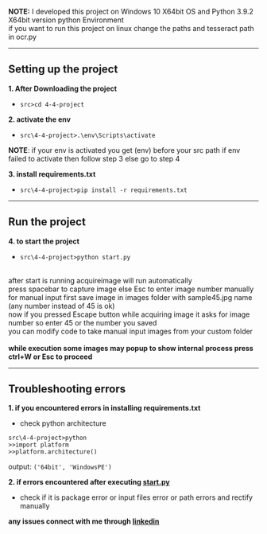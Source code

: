 **NOTE:** I developed this project on Windows 10 X64bit OS and Python 3.9.2 X64bit version python Environment<br>
      if you want to run this project on linux change the paths and tesseract path in ocr.py
***
## **Setting up the project**

**1. After Downloading the project**
* `src>cd 4-4-project`

**2. activate the env**
* `src\4-4-project>.\env\Scripts\activate`

**NOTE**: if your env is activated you get (env) before your src path if env failed to activate then follow step 3 else go to step 4

**3. install requirements.txt**
* `src\4-4-project>pip install -r requirements.txt`
***
## **Run the project**

**4. to start the project**
* `src\4-4-project>python start.py`

<br>after start is running acquireimage will run automatically<br>
press spacebar to capture image else Esc to enter image number manually<br>
for manual input first save image in images folder with sample45.jpg name (any number instead of 45 is ok)<br>
now if you pressed Escape button while acquiring image it asks for image number so enter 45 or the number you saved<br>
you can modify code to take manual input images from your custom folder<br>
<br>
**while execution some images may popup to show internal process press ctrl+W or Esc to proceed**

***
## **Troubleshooting errors**
**1. if you encountered errors in installing requirements.txt**
 * check python architecture
```
src\4-4-project>python
>>import platform
>>platform.architecture()
```
output: `('64bit', 'WindowsPE')`

**2. if errors encountered after executing [start.py](https://github.com/harshablaze/4-4-project/blob/main/start.py)**
 * check if it is package error or input files error or path errors and rectify manually

**any issues connect with me through [linkedin](https://www.linkedin.com/in/sri-harsha-mullapudi-014623172/)** 

